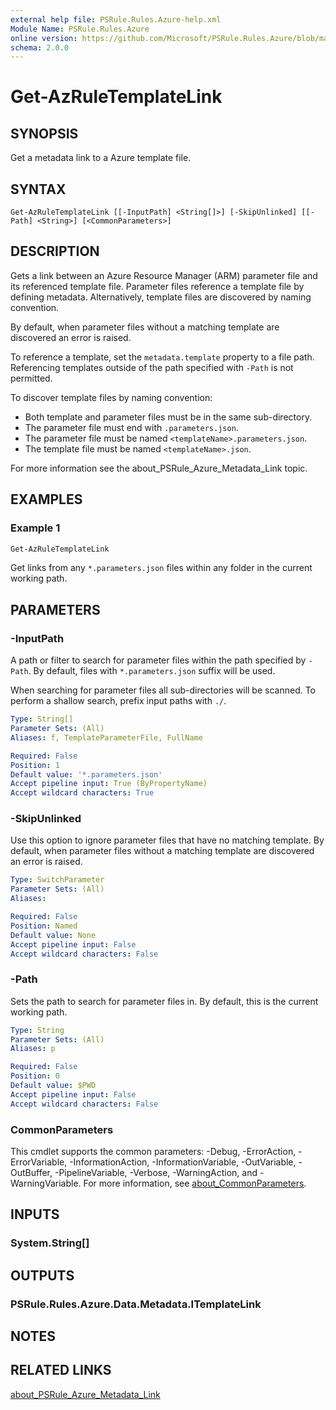 ```yaml
---
external help file: PSRule.Rules.Azure-help.xml
Module Name: PSRule.Rules.Azure
online version: https://github.com/Microsoft/PSRule.Rules.Azure/blob/main/docs/commands/Get-AzRuleTemplateLink.md
schema: 2.0.0
---
```


# Get-AzRuleTemplateLink

## SYNOPSIS

Get a metadata link to a Azure template file.

## SYNTAX

```text
Get-AzRuleTemplateLink [[-InputPath] <String[]>] [-SkipUnlinked] [[-Path] <String>] [<CommonParameters>]
```

## DESCRIPTION

Gets a link between an Azure Resource Manager (ARM) parameter file and its referenced template file.
Parameter files reference a template file by defining metadata.
Alternatively, template files are discovered by naming convention.

By default, when parameter files without a matching template are discovered an error is raised.

To reference a template, set the `metadata.template` property to a file path.
Referencing templates outside of the path specified with `-Path` is not permitted.

To discover template files by naming convention:

- Both template and parameter files must be in the same sub-directory.
- The parameter file must end with `.parameters.json`.
- The parameter file must be named `<templateName>.parameters.json`.
- The template file must be named `<templateName>.json`.

For more information see the about_PSRule_Azure_Metadata_Link topic.

## EXAMPLES

### Example 1

```powershell
Get-AzRuleTemplateLink
```

Get links from any `*.parameters.json` files within any folder in the current working path.

## PARAMETERS

### -InputPath

A path or filter to search for parameter files within the path specified by `-Path`.
By default, files with `*.parameters.json` suffix will be used.

When searching for parameter files all sub-directories will be scanned.
To perform a shallow search, prefix input paths with `./`.

```yaml
Type: String[]
Parameter Sets: (All)
Aliases: f, TemplateParameterFile, FullName

Required: False
Position: 1
Default value: '*.parameters.json'
Accept pipeline input: True (ByPropertyName)
Accept wildcard characters: True
```

### -SkipUnlinked

Use this option to ignore parameter files that have no matching template.
By default, when parameter files without a matching template are discovered an error is raised.

```yaml
Type: SwitchParameter
Parameter Sets: (All)
Aliases:

Required: False
Position: Named
Default value: None
Accept pipeline input: False
Accept wildcard characters: False
```

### -Path

Sets the path to search for parameter files in.
By default, this is the current working path.

```yaml
Type: String
Parameter Sets: (All)
Aliases: p

Required: False
Position: 0
Default value: $PWD
Accept pipeline input: False
Accept wildcard characters: False
```

### CommonParameters

This cmdlet supports the common parameters: -Debug, -ErrorAction, -ErrorVariable, -InformationAction, -InformationVariable, -OutVariable, -OutBuffer, -PipelineVariable, -Verbose, -WarningAction, and -WarningVariable. For more information, see [about_CommonParameters](http://go.microsoft.com/fwlink/?LinkID=113216).

## INPUTS

### System.String[]

## OUTPUTS

### PSRule.Rules.Azure.Data.Metadata.ITemplateLink

## NOTES

## RELATED LINKS

[about_PSRule_Azure_Metadata_Link](../concepts/about_PSRule_Azure_Metadata_Link.md)
